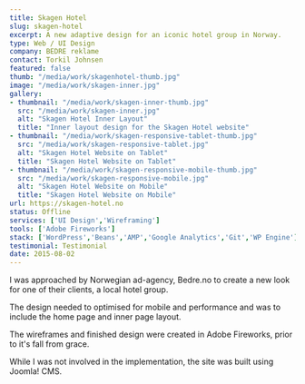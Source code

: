 ```yaml
---
title: Skagen Hotel
slug: skagen-hotel
excerpt: A new adaptive design for an iconic hotel group in Norway.
type: Web / UI Design
company: BEDRE reklame
contact: Torkil Johnsen
featured: false
thumb: "/media/work/skagenhotel-thumb.jpg"
image: "/media/work/skagen-inner.jpg"
gallery:
- thumbnail: "/media/work/skagen-inner-thumb.jpg"
  src: "/media/work/skagen-inner.jpg"
  alt: "Skagen Hotel Inner Layout"
  title: "Inner layout design for the Skagen Hotel website"
- thumbnail: "/media/work/skagen-responsive-tablet-thumb.jpg"
  src: "/media/work/skagen-responsive-tablet.jpg"
  alt: "Skagen Hotel Website on Tablet"
  title: "Skagen Hotel Website on Tablet"
- thumbnail: "/media/work/skagen-responsive-mobile-thumb.jpg"
  src: "/media/work/skagen-responsive-mobile.jpg"
  alt: "Skagen Hotel Website on Mobile"
  title: "Skagen Hotel Website on Mobile"
url: https://skagen-hotel.no
status: Offline
services: ['UI Design','Wireframing']
tools: ['Adobe Fireworks']
stack: ['WordPress','Beans','AMP','Google Analytics','Git','WP Engine']
testimonial: Testimonial
date: 2015-08-02
---
```

I was approached by Norwegian ad-agency, Bedre.no to create a new look for one of their clients, a local hotel group.

The design needed to optimised for mobile and performance and was to include the home page and inner page layout.

The wireframes and finished design were created in Adobe Fireworks, prior to it's fall from grace.

While I was not involved in the implementation, the site was built using Joomla! CMS.
